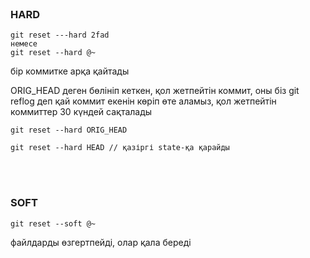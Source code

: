 <br/>

### HARD
```git
git reset ---hard 2fad
немесе 
git reset --hard @~
```
бір коммитке арқа қайтады

ORIG_HEAD деген бөлініп кеткен, қол жетпейтін коммит,
оны біз git reflog деп қай коммит екенін көріп өте аламыз, 
қол жетпейтін коммиттер 30 күндей сақталады
```git
git reset --hard ORIG_HEAD
```
```git
git reset --hard HEAD // қазіргі state-қа қарайды
```

<br/>
<br/>

### SOFT
```git
git reset --soft @~
```
файлдарды өзгертпейді, олар қала береді
